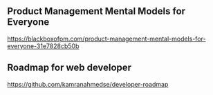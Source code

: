## Product Management Mental Models for Everyone
https://blackboxofpm.com/product-management-mental-models-for-everyone-31e7828cb50b


## Roadmap for web developer
https://github.com/kamranahmedse/developer-roadmap
